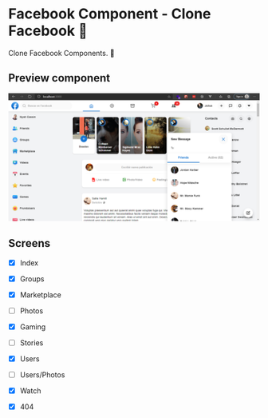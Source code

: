 
# Facebook Component - Clone Facebook :blue_heart:

Clone Facebook Components. :busts_in_silhouette:


## Preview component 

![preview image](./preview.PNG)

## Screens

* [x] Index
* [x] Groups
* [x] Marketplace
* [ ] Photos
* [x] Gaming
* [ ] Stories
* [x] Users
* [ ] Users/Photos
* [x] Watch
* [x] 404

